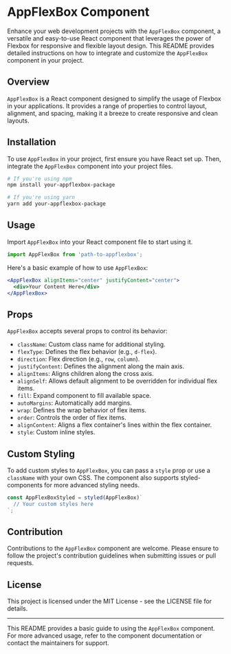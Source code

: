 # AppFlexBox Component

Enhance your web development projects with the `AppFlexBox` component, a versatile and easy-to-use React component that leverages the power of Flexbox for responsive and flexible layout design. This README provides detailed instructions on how to integrate and customize the `AppFlexBox` component in your project.

## Overview

`AppFlexBox` is a React component designed to simplify the usage of Flexbox in your applications. It provides a range of properties to control layout, alignment, and spacing, making it a breeze to create responsive and clean layouts.

## Installation

To use `AppFlexBox` in your project, first ensure you have React set up. Then, integrate the `AppFlexBox` component into your project files.

```bash
# If you're using npm
npm install your-appflexbox-package

# If you're using yarn
yarn add your-appflexbox-package
```

## Usage

Import `AppFlexBox` into your React component file to start using it.

```javascript
import AppFlexBox from 'path-to-appflexbox';
```

Here's a basic example of how to use `AppFlexBox`:

```jsx
<AppFlexBox alignItems="center" justifyContent="center">
  <div>Your Content Here</div>
</AppFlexBox>
```

## Props

`AppFlexBox` accepts several props to control its behavior:

- `className`: Custom class name for additional styling.
- `flexType`: Defines the flex behavior (e.g., `d-flex`).
- `direction`: Flex direction (e.g., `row`, `column`).
- `justifyContent`: Defines the alignment along the main axis.
- `alignItems`: Aligns children along the cross axis.
- `alignSelf`: Allows default alignment to be overridden for individual flex items.
- `fill`: Expand component to fill available space.
- `autoMargins`: Automatically add margins.
- `wrap`: Defines the wrap behavior of flex items.
- `order`: Controls the order of flex items.
- `alignContent`: Aligns a flex container's lines within the flex container.
- `style`: Custom inline styles.

## Custom Styling

To add custom styles to `AppFlexBox`, you can pass a `style` prop or use a `className` with your own CSS. The component also supports styled-components for more advanced styling needs.

```jsx
const AppFlexBoxStyled = styled(AppFlexBox)`
  // Your custom styles here
`;
```

## Contribution

Contributions to the `AppFlexBox` component are welcome. Please ensure to follow the project's contribution guidelines when submitting issues or pull requests.

## License

This project is licensed under the MIT License - see the LICENSE file for details.

---

This README provides a basic guide to using the `AppFlexBox` component. For more advanced usage, refer to the component documentation or contact the maintainers for support.
